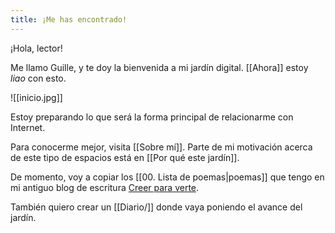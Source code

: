 ```yaml
---
title: ¡Me has encontrado!
---
```

¡Hola, lector!

Me llamo Guille, y te doy la bienvenida a mi jardín digital. [[Ahora]] estoy _liao_ con esto.

![[inicio.jpg]]

Estoy preparando lo que será la forma principal de relacionarme con Internet. 

Para conocerme mejor, visita [[Sobre mí]]. Parte de mi motivación acerca de este tipo de espacios está en [[Por qué este jardín]]. 

De momento, voy a copiar los [[00. Lista de poemas|poemas]] que tengo en mi antiguo blog de escritura [Creer para verte](http://creerparaverte.wordpress.com).

También quiero crear un [[Diario/]] donde vaya poniendo el avance del jardín.

